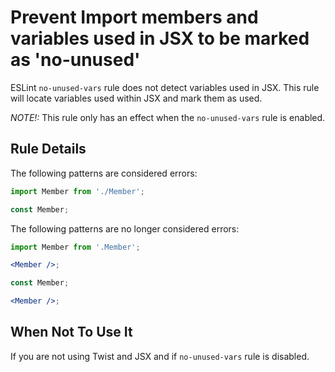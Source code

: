 # Prevent Import members and variables used in JSX to be marked as 'no-unused'

ESLint `no-unused-vars` rule does not detect variables used in JSX. This rule will locate variables used
within JSX and mark them as used.

*NOTE!:* This rule only has an effect when the `no-unused-vars` rule is enabled.

## Rule Details

The following patterns are considered errors:

```js
import Member from './Member';
```

```js
const Member;
```

The following patterns are no longer considered errors:

```jsx
import Member from '.Member';

<Member />;
```

```jsx
const Member;

<Member />;
```

## When Not To Use It

If you are not using Twist and JSX and if `no-unused-vars` rule is disabled.
